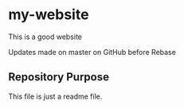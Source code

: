 # my-website

This is a good website

Updates made on master on GitHub before Rebase

## Repository Purpose

This file is just a readme file.
